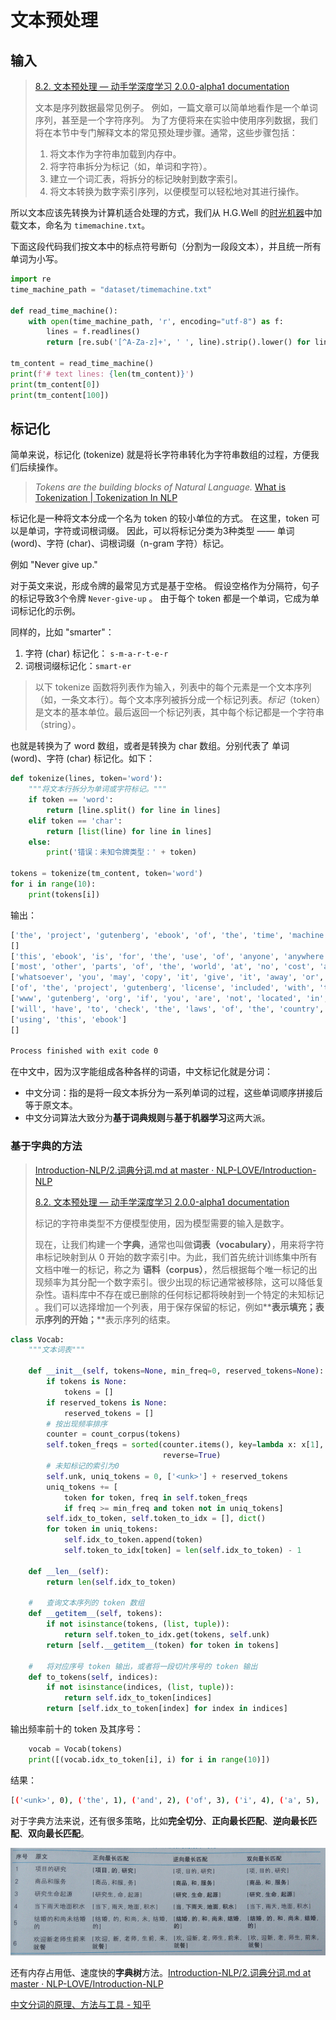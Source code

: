 # 文本预处理

## 输入

> [8.2. 文本预处理 — 动手学深度学习 2.0.0-alpha1 documentation](https://zh-v2.d2l.ai/chapter_recurrent-neural-networks/text-preprocessing.html)
>
> 文本是序列数据最常见例子。 例如，一篇文章可以简单地看作是一个单词序列，甚至是一个字符序列。 为了方便将来在实验中使用序列数据，我们将在本节中专门解释文本的常见预处理步骤。通常，这些步骤包括：
>
> 1. 将文本作为字符串加载到内存中。
> 2. 将字符串拆分为标记（如，单词和字符）。
> 3. 建立一个词汇表，将拆分的标记映射到数字索引。
> 4. 将文本转换为数字索引序列，以便模型可以轻松地对其进行操作。

所以文本应该先转换为计算机适合处理的方式，我们从 H.G.Well 的[时光机器](http://www.gutenberg.org/ebooks/35)中加载文本，命名为 `timemachine.txt`。

下面这段代码我们按文本中的标点符号断句（分割为一段段文本），并且统一所有单词为小写。

```python
import re
time_machine_path = "dataset/timemachine.txt"

def read_time_machine():
    with open(time_machine_path, 'r', encoding="utf-8") as f:
        lines = f.readlines()
        return [re.sub('[^A-Za-z]+', ' ', line).strip().lower() for line in lines]

tm_content = read_time_machine()
print(f'# text lines: {len(tm_content)}')
print(tm_content[0])
print(tm_content[100])
```

## 标记化

简单来说，标记化 (tokenize) 就是将长字符串转化为字符串数组的过程，方便我们后续操作。

> *Tokens are the building blocks of Natural Language.* [What is Tokenization | Tokenization In NLP](https://www.analyticsvidhya.com/blog/2020/05/what-is-tokenization-nlp/)

标记化是一种将文本分成一个名为 token 的较小单位的方式。 在这里，token 可以是单词，字符或词根词缀。 因此，可以将标记分类为3种类型 —— 单词 (word)、字符 (char)、词根词缀（n-gram 字符）标记。

例如 "Never give up."

对于英文来说，形成令牌的最常见方式是基于空格。 假设空格作为分隔符，句子的标记导致3个令牌 `Never-give-up` 。 由于每个 token 都是一个单词，它成为单词标记化的示例。

同样的，比如 "smarter"：

1. 字符 (char) 标记化： `s-m-a-r-t-e-r`
2. 词根词缀标记化：`smart-er`

> 以下 tokenize 函数将列表作为输入，列表中的每个元素是一个文本序列（如，一条文本行）。每个文本序列被拆分成一个标记列表。*标记*（token）是文本的基本单位。最后返回一个标记列表，其中每个标记都是一个字符串（string）。

也就是转换为了 word 数组，或者是转换为 char 数组。分别代表了 单词 (word)、字符 (char) 标记化。如下：

```python
def tokenize(lines, token='word'):
    """将文本行拆分为单词或字符标记。"""
    if token == 'word':
        return [line.split() for line in lines]
    elif token == 'char':
        return [list(line) for line in lines]
    else:
        print('错误：未知令牌类型：' + token)

tokens = tokenize(tm_content, token='word')
for i in range(10):
    print(tokens[i])
```

输出：

```bash
['the', 'project', 'gutenberg', 'ebook', 'of', 'the', 'time', 'machine', 'by', 'h', 'g', 'wells']
[]
['this', 'ebook', 'is', 'for', 'the', 'use', 'of', 'anyone', 'anywhere', 'in', 'the', 'united', 'states', 'and']
['most', 'other', 'parts', 'of', 'the', 'world', 'at', 'no', 'cost', 'and', 'with', 'almost', 'no', 'restrictions']
['whatsoever', 'you', 'may', 'copy', 'it', 'give', 'it', 'away', 'or', 're', 'use', 'it', 'under', 'the', 'terms']
['of', 'the', 'project', 'gutenberg', 'license', 'included', 'with', 'this', 'ebook', 'or', 'online', 'at']
['www', 'gutenberg', 'org', 'if', 'you', 'are', 'not', 'located', 'in', 'the', 'united', 'states', 'you']
['will', 'have', 'to', 'check', 'the', 'laws', 'of', 'the', 'country', 'where', 'you', 'are', 'located', 'before']
['using', 'this', 'ebook']
[]

Process finished with exit code 0
```

在中文中，因为汉字能组成各种各样的词语，中文标记化就是分词：

- 中文分词：指的是将一段文本拆分为一系列单词的过程，这些单词顺序拼接后等于原文本。
- 中文分词算法大致分为**基于词典规则**与**基于机器学习**这两大派。

### 基于字典的方法

> [Introduction-NLP/2.词典分词.md at master · NLP-LOVE/Introduction-NLP](https://github.com/NLP-LOVE/Introduction-NLP/blob/master/chapter/2.%E8%AF%8D%E5%85%B8%E5%88%86%E8%AF%8D.md#21-%E4%BB%80%E4%B9%88%E6%98%AF%E8%AF%8D)
>
> [8.2. 文本预处理 — 动手学深度学习 2.0.0-alpha1 documentation](https://zh-v2.d2l.ai/chapter_recurrent-neural-networks/text-preprocessing.html#id4)
>
> 标记的字符串类型不方便模型使用，因为模型需要的输入是数字。
>
> 现在，让我们构建一个**字典**，通常也叫做**词表（vocabulary）**，用来将字符串标记映射到从 0 开始的数字索引中。为此，我们首先统计训练集中所有文档中唯一的标记，称之为 **语料（corpus）**，然后根据每个唯一标记的出现频率为其分配一个数字索引。很少出现的标记通常被移除，这可以降低复杂性。语料库中不存在或已删除的任何标记都将映射到一个特定的未知标记 **<unk>** 。我们可以选择增加一个列表，用于保存保留的标记，例如**<pad>**表示填充；**<bos>**表示序列的开始；**<eos>**表示序列的结束。

```python
class Vocab:
    """文本词表"""

    def __init__(self, tokens=None, min_freq=0, reserved_tokens=None):
        if tokens is None:
            tokens = []
        if reserved_tokens is None:
            reserved_tokens = []
        # 按出现频率排序
        counter = count_corpus(tokens)
        self.token_freqs = sorted(counter.items(), key=lambda x: x[1],
                                  reverse=True)
        # 未知标记的索引为0
        self.unk, uniq_tokens = 0, ['<unk>'] + reserved_tokens
        uniq_tokens += [
            token for token, freq in self.token_freqs
            if freq >= min_freq and token not in uniq_tokens]
        self.idx_to_token, self.token_to_idx = [], dict()
        for token in uniq_tokens:
            self.idx_to_token.append(token)
            self.token_to_idx[token] = len(self.idx_to_token) - 1

    def __len__(self):
        return len(self.idx_to_token)

    #   查询文本序列的 token 数组
    def __getitem__(self, tokens):
        if not isinstance(tokens, (list, tuple)):
            return self.token_to_idx.get(tokens, self.unk)
        return [self.__getitem__(token) for token in tokens]

    #   将对应序号 token 输出，或者将一段切片序号的 token 输出
    def to_tokens(self, indices):
        if not isinstance(indices, (list, tuple)):
            return self.idx_to_token[indices]
        return [self.idx_to_token[index] for index in indices]
```

输出频率前十的 token 及其序号： 

```python
    vocab = Vocab(tokens)
    print([(vocab.idx_to_token[i], i) for i in range(10)])
```

结果：

```bash
[('<unk>', 0), ('the', 1), ('and', 2), ('of', 3), ('i', 4), ('a', 5), ('to', 6), ('in', 7), ('was', 8), ('that', 9)]
```

对于字典方法来说，还有很多策略，比如**完全切分**、**正向最长匹配**、**逆向最长匹配**、**双向最长匹配**。

![2020-2-4_14-15-53](img\2020-2-4_14-15-53.png)

还有内存占用低、速度快的**字典树**方法。[Introduction-NLP/2.词典分词.md at master · NLP-LOVE/Introduction-NLP](https://github.com/NLP-LOVE/Introduction-NLP/blob/master/chapter/2.%E8%AF%8D%E5%85%B8%E5%88%86%E8%AF%8D.md#21-%E4%BB%80%E4%B9%88%E6%98%AF%E8%AF%8D)

[中文分词的原理、方法与工具 - 知乎](https://zhuanlan.zhihu.com/p/146792308)

